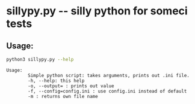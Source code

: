 # sillypy.py -- silly python for someci tests
## Usage:
```bash
python3 sillypy.py --help
```

    Usage: 
            Simple python script: takes arguments, prints out .ini file.
            -h, --help: this help
            -o, --output= : prints out value
            -f, --config=config.ini : use config.ini instead of default
            -m : returns own file name

